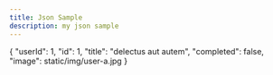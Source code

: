 ```yaml
---
title: Json Sample
description: my json sample
---
```

{
	"userId": 1,
	"id": 1,
	"title": "delectus aut autem",
	"completed": false,
        "image": static/img/user-a.jpg
}